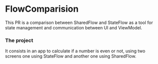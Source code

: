 # FlowComparision
This PR is a comparison between SharedFlow and StateFlow as a tool for state management and communication between UI and ViewModel.

### The project
It consists in an app to calculate if a number is even or not, using two screens one using StateFlow and another one using SharedFlow.
